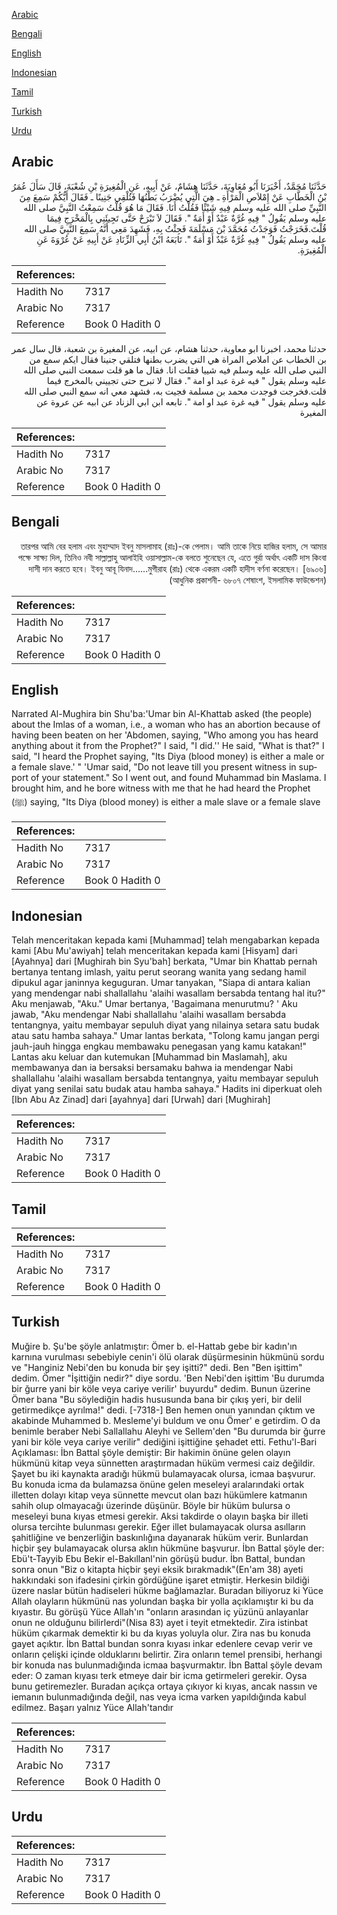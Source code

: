 [Arabic](#arabic)

[Bengali](#bengali)

[English](#english)

[Indonesian](#indonesian)

[Tamil](#tamil)

[Turkish](#turkish)

[Urdu](#urdu)

## Arabic


<div dir="rtl" lang="ar" style={{fontSize:'larger',backgroundColor:'#f8f9fa',padding:20}}>
حَدَّثَنَا مُحَمَّدٌ، أَخْبَرَنَا أَبُو مُعَاوِيَةَ، حَدَّثَنَا هِشَامٌ، عَنْ أَبِيهِ، عَنِ الْمُغِيرَةِ بْنِ شُعْبَةَ، قَالَ سَأَلَ عُمَرُ بْنُ الْخَطَّابِ عَنْ إِمْلاَصِ الْمَرْأَةِ ـ هِيَ الَّتِي يُضْرَبُ بَطْنُهَا فَتُلْقِي جَنِينًا ـ فَقَالَ أَيُّكُمْ سَمِعَ مِنَ النَّبِيِّ صلى الله عليه وسلم فِيهِ شَيْئًا فَقُلْتُ أَنَا‏.‏ فَقَالَ مَا هُوَ قُلْتُ سَمِعْتُ النَّبِيَّ صلى الله عليه وسلم يَقُولُ ‏"‏ فِيهِ غُرَّةٌ عَبْدٌ أَوْ أَمَةٌ ‏"‏‏.‏ فَقَالَ لاَ تَبْرَحْ حَتَّى تَجِيئَنِي بِالْمَخْرَجِ فِيمَا قُلْتَ‏.فَخَرَجْتُ فَوَجَدْتُ مُحَمَّدَ بْنَ مَسْلَمَةَ فَجِئْتُ بِهِ، فَشَهِدَ مَعِي أَنَّهُ سَمِعَ النَّبِيَّ صلى الله عليه وسلم يَقُولُ ‏"‏ فِيهِ غُرَّةٌ عَبْدٌ أَوْ أَمَةٌ ‏"‏‏.‏ تَابَعَهُ ابْنُ أَبِي الزِّنَادِ عَنْ أَبِيهِ عَنْ عُرْوَةَ عَنِ الْمُغِيرَةِ‏.‏
</div>
<div style={{backgroundColor:'#f8f9fa',padding:20, marginBottom: 10}}><table> <thead> <tr> <th>References:</th> <th></th> </tr> </thead> <tbody><tr><td>Hadith No</td><td>7317</td></tr><tr><td>Arabic No</td><td>7317</td></tr><tr><td>Reference</td><td>Book 0 Hadith 0</td></tr></tbody></table></div>


<div dir="rtl" lang="ar" style={{fontSize:'larger',backgroundColor:'#f8f9fa',padding:20}}>
حدثنا محمد، اخبرنا ابو معاوية، حدثنا هشام، عن ابيه، عن المغيرة بن شعبة، قال سال عمر بن الخطاب عن املاص المراة هي التي يضرب بطنها فتلقي جنينا فقال ايكم سمع من النبي صلى الله عليه وسلم فيه شييا فقلت انا. فقال ما هو قلت سمعت النبي صلى الله عليه وسلم يقول " فيه غرة عبد او امة ". فقال لا تبرح حتى تجييني بالمخرج فيما قلت.فخرجت فوجدت محمد بن مسلمة فجيت به، فشهد معي انه سمع النبي صلى الله عليه وسلم يقول " فيه غرة عبد او امة ". تابعه ابن ابي الزناد عن ابيه عن عروة عن المغيرة
</div>
<div style={{backgroundColor:'#f8f9fa',padding:20, marginBottom: 10}}><table> <thead> <tr> <th>References:</th> <th></th> </tr> </thead> <tbody><tr><td>Hadith No</td><td>7317</td></tr><tr><td>Arabic No</td><td>7317</td></tr><tr><td>Reference</td><td>Book 0 Hadith 0</td></tr></tbody></table></div>

## Bengali


<div dir="rtl" lang="bn" style={{fontSize:'larger',backgroundColor:'#f8f9fa',padding:20}}>
তারপর আমি বের হলাম এবং মুহাম্মাদ ইবনু মাসলামাহ (রাঃ)-কে পেলাম। আমি তাকে নিয়ে হাজির হলাম, সে আমার পক্ষে সাক্ষ্য দিল, তিনিও নবী সাল্লাল্লাহু আলাইহি ওয়াসাল্লাম-কে বলতে শুনেছেন যে, এতে গুর্রা অর্থাৎ একটি দাস কিংবা দাসী দান করতে হবে। ইবনু আবূ যিনাদ......মুগীরাহ (রাঃ) থেকে একরম একটি হাদীস বর্ণনা করেছেন। [৬৯০৬] (আধুনিক প্রকাশনী- ৬৮০৭ শেষাংশ, ইসলামিক ফাউন্ডেশন)
</div>
<div style={{backgroundColor:'#f8f9fa',padding:20, marginBottom: 10}}><table> <thead> <tr> <th>References:</th> <th></th> </tr> </thead> <tbody><tr><td>Hadith No</td><td>7317</td></tr><tr><td>Arabic No</td><td>7317</td></tr><tr><td>Reference</td><td>Book 0 Hadith 0</td></tr></tbody></table></div>

## English


<div dir="ltr" lang="en" style={{fontSize:'larger',backgroundColor:'#f8f9fa',padding:20}}>
Narrated Al-Mughira bin Shu'ba:'Umar bin Al-Khattab asked (the people) about the Imlas of a woman, i.e., a woman who has an abortion because of having been beaten on her 'Abdomen, saying, "Who among you has heard anything about it from the Prophet?" I said, "I did.'' He said, "What is that?" I said, "I heard the Prophet saying, "Its Diya (blood money) is either a male or a female slave.' " 'Umar said, "Do not leave till you present witness in support of your statement." So I went out, and found Muhammad bin Maslama. I brought him, and he bore witness with me that he had heard the Prophet (ﷺ) saying, "Its Diya (blood money) is either a male slave or a female slave
</div>
<div style={{backgroundColor:'#f8f9fa',padding:20, marginBottom: 10}}><table> <thead> <tr> <th>References:</th> <th></th> </tr> </thead> <tbody><tr><td>Hadith No</td><td>7317</td></tr><tr><td>Arabic No</td><td>7317</td></tr><tr><td>Reference</td><td>Book 0 Hadith 0</td></tr></tbody></table></div>

## Indonesian


<div dir="ltr" lang="id" style={{fontSize:'larger',backgroundColor:'#f8f9fa',padding:20}}>
Telah menceritakan kepada kami [Muhammad] telah mengabarkan kepada kami [Abu Mu'awiyah] telah menceritakan kepada kami [Hisyam] dari [Ayahnya] dari [Mughirah bin Syu'bah] berkata, "Umar bin Khattab pernah bertanya tentang imlash, yaitu perut seorang wanita yang sedang hamil dipukul agar janinnya keguguran. Umar tanyakan, "Siapa di antara kalian yang mendengar nabi shallallahu 'alaihi wasallam bersabda tentang hal itu?" Aku menjawab, "Aku." Umar bertanya, 'Bagaimana menurutmu? ' Aku jawab, "Aku mendengar Nabi shallallahu 'alaihi wasallam bersabda tentangnya, yaitu membayar sepuluh diyat yang nilainya setara satu budak atau satu hamba sahaya." Umar lantas berkata, "Tolong kamu jangan pergi jauh-jauh hingga engkau membawaku penegasan yang kamu katakan!" Lantas aku keluar dan kutemukan [Muhammad bin Maslamah], aku membawanya dan ia bersaksi bersamaku bahwa ia mendengar Nabi shallallahu 'alaihi wasallam bersabda tentangnya, yaitu membayar sepuluh diyat yang senilai satu budak atau hamba sahaya." Hadits ini diperkuat oleh [Ibn Abu Az Zinad] dari [ayahnya] dari [Urwah] dari [Mughirah]
</div>
<div style={{backgroundColor:'#f8f9fa',padding:20, marginBottom: 10}}><table> <thead> <tr> <th>References:</th> <th></th> </tr> </thead> <tbody><tr><td>Hadith No</td><td>7317</td></tr><tr><td>Arabic No</td><td>7317</td></tr><tr><td>Reference</td><td>Book 0 Hadith 0</td></tr></tbody></table></div>

## Tamil


<div dir="ltr" lang="ta" style={{fontSize:'larger',backgroundColor:'#f8f9fa',padding:20}}>

</div>
<div style={{backgroundColor:'#f8f9fa',padding:20, marginBottom: 10}}><table> <thead> <tr> <th>References:</th> <th></th> </tr> </thead> <tbody><tr><td>Hadith No</td><td>7317</td></tr><tr><td>Arabic No</td><td>7317</td></tr><tr><td>Reference</td><td>Book 0 Hadith 0</td></tr></tbody></table></div>

## Turkish


<div dir="ltr" lang="tr" style={{fontSize:'larger',backgroundColor:'#f8f9fa',padding:20}}>
Muğire b. Şu'be şöyle anlatmıştır: Ömer b. el-Hattab gebe bir kadın'ın karnına vurulması sebebiyle cenin'i ölü olarak düşürmesinin hükmünü sordu ve "Hanginiz Nebi'den bu konuda bir şey işitti?" dedi. Ben "Ben işittim" dedim. Ömer "İşittiğin nedir?" diye sordu. 'Ben Nebi'den işittim 'Bu durumda bir ğurre yani bir köle veya cariye verilir' buyurdu" dedim. Bunun üzerine Ömer bana "Bu söylediğin hadis hususunda bana bir çıkış yeri, bir delil getirmedikçe ayrılma!" dedi. [-7318-] Ben hemen onun yanından çıktım ve akabinde Muhammed b. Mesleme'yi buldum ve onu Ömer' e getirdim. O da benimle beraber Nebi Sallallahu Aleyhi ve Sellem'den "Bu durumda bir ğurre yani bir köle veya cariye verilir" dediğini işittiğine şehadet etti. Fethu'l-Bari Açıklaması: İbn Battal şöyle demiştir: Bir hakimin önüne gelen olayın hükmünü kitap veya sünnetten araştırmadan hüküm vermesi caiz değildir. Şayet bu iki kaynakta aradığı hükmü bulamayacak olursa, icmaa başvurur. Bu konuda icma da bulamazsa önüne gelen meseleyi aralarındaki ortak illetten dolayı kitap veya sünnette mevcut olan bazı hükümlere katmanın sahih olup olmayacağı üzerinde düşünür. Böyle bir hüküm bulursa o meseleyi buna kıyas etmesi gerekir. Aksi takdirde o olayın başka bir illeti olursa tercihte bulunması gerekir. Eğer illet bulamayacak olursa asılların şahitliğine ve benzerliğin baskınlığına dayanarak hüküm verir. Bunlardan hiçbir şey bulamayacak olursa aklın hükmüne başvurur. İbn Battal şöyle der: Ebü't-Tayyib Ebu Bekir el-Bakıllanl'nin görüşü budur. İbn Battal, bundan sonra onun "Biz o kitapta hiçbir şeyi eksik bırakmadık"(En'am 38) ayeti hakkındaki son ifadesini çirkin gördüğüne işaret etmiştir. Herkesin bildiği üzere naslar bütün hadiseleri hükme bağlamazlar. Buradan biliyoruz ki Yüce Allah olayların hükmünü nas yolundan başka bir yolla açıklamıştır ki bu da kıyastır. Bu görüşü Yüce Allah'ın "onların arasından iç yüzünü anlayanlar onun ne olduğunu bilirlerdi"(Nisa 83) ayet i teyit etmektedir. Zira istinbat hüküm çıkarmak demektir ki bu da kıyas yoluyla olur. Zira nas bu konuda gayet açıktır. İbn Battal bundan sonra kıyası inkar edenlere cevap verir ve onların çelişki içinde olduklarını belirtir. Zira onların temel prensibi, herhangi bir konuda nas bulunmadığında icmaa başvurmaktır. İbn Battal şöyle devam eder: O zaman kıyası terk etmeye dair bir icma getirmeleri gerekir. Oysa bunu getiremezler. Buradan açıkça ortaya çıkıyor ki kıyas, ancak nassın ve iemanın bulunmadığında değil, nas veya icma varken yapıldığında kabul edilmez. Başarı yalnız Yüce Allah'tandır
</div>
<div style={{backgroundColor:'#f8f9fa',padding:20, marginBottom: 10}}><table> <thead> <tr> <th>References:</th> <th></th> </tr> </thead> <tbody><tr><td>Hadith No</td><td>7317</td></tr><tr><td>Arabic No</td><td>7317</td></tr><tr><td>Reference</td><td>Book 0 Hadith 0</td></tr></tbody></table></div>

## Urdu


<div dir="rtl" lang="ur" style={{fontSize:'larger',backgroundColor:'#f8f9fa',padding:20}}>

</div>
<div style={{backgroundColor:'#f8f9fa',padding:20, marginBottom: 10}}><table> <thead> <tr> <th>References:</th> <th></th> </tr> </thead> <tbody><tr><td>Hadith No</td><td>7317</td></tr><tr><td>Arabic No</td><td>7317</td></tr><tr><td>Reference</td><td>Book 0 Hadith 0</td></tr></tbody></table></div>